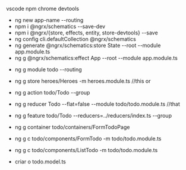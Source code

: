 <!--- Tools --->
vscode
npm
chrome devtools


<!--- Para criar a aplicação --->
* ng new app-name --routing
* npm i @ngrx/schematics --save-dev
* npm i @ngrx/{store, effects, entity, store-devtools} --save
* ng config cli.defaultCollection @ngrx/schematics
* ng generate @ngrx/schematics:store State --root --module app.module.ts
* ng g @ngrx/schematics:effect App --root --module app.module.ts


<!--- Para implementar a funcionalidade --->
* ng g module todo --routing
* ng g store heroes/Heroes -m heroes.module.ts
//this or
* ng g action todo/Todo --group 
* ng g reducer Todo --flat=false --module todo/todo.module.ts
//that
* ng g feature todo/Todo --reducers=../reducers/index.ts --group

* ng g container todo/containers/FormTodoPage 
* ng g c todo/components/FormTodo -m todo/todo.module.ts
* ng g c todo/components/ListTodo -m todo/todo.module.ts
* criar o todo.model.ts



